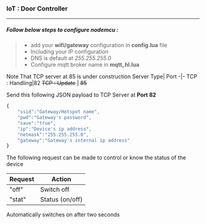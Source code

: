 ### IoT : Door Controller
---


##### Follow below steps to configure nodemcu :
> * add your **wifi/gateway** configuration in **config.lua** file
> * Including your IP configuration
> * DNS is default at _255.255.255.0_
> * Configure mqtt broker name in **mqtt_hl.lua**


Note That TCP server at 85 is under construction
Server Type| Port
-|-
TCP : Handling|82
<del>TCP : Update</del> | <del>85</del>


Send this following JSON payload to TCP Server at **Port 82**
```javascript
{
	"ssid":"Gateway/Hotspot name",
	"pwd":"Gateway's password",
	"save":"true",
	"ip":"Device's ip address",
	"netmask":"255.255.255.0",
	"gateway":"Gateway's internal ip address"
}
```


The following request can be made to control or know the status of
the device

 Request | Action
 -|-
 "off"   | Switch off
 "stat"  | Status (on/off)

Automatically switches on after two seconds 
